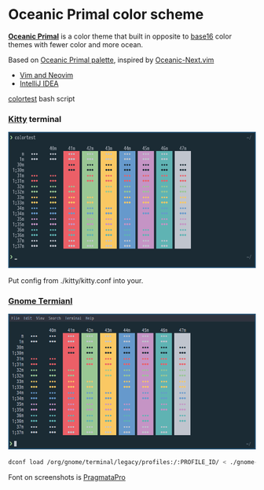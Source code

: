 # Oceanic Primal color scheme

[**Oceanic Primal**](https://barlog.li/projects/oceanic-primal) is a color theme that built in opposite to [base16](http://chriskempson.com/projects/base16/) color themes with fewer color and more ocean.

Based on [Oceanic Primal palette](https://github.com/oceanic-primal/palette), inspired by [Oceanic-Next.vim](https://github.com/mhartington/oceanic-next)

-   [Vim and Neovim](https://github.com/barlog-m/oceanic-primal-vim)
-   [IntelliJ IDEA](https://plugins.jetbrains.com/plugin/15141-oceanic-primal-theme)

[colortest](https://github.com/barlog-m/colortest) bash script

### [Kitty](https://sw.kovidgoyal.net/kitty/) terminal

![Oceanic Primal Kitty Screenshot](oceanic-primal-kitty.png)

Put config from ./kitty/kitty.conf into your.

### [Gnome Termianl](https://help.gnome.org/users/gnome-terminal/stable/)

![Oceanic Primal Gnome Terminal Screenshot](oceanic-primal-gnome-terminal.png)

```bash
dconf load /org/gnome/terminal/legacy/profiles:/:PROFILE_ID/ < ./gnome-terminal/gnome-terminal-oceanic-primal.dconf
```

Font on screenshots is [PragmataPro](https://fsd.it/shop/fonts/pragmatapro/)
